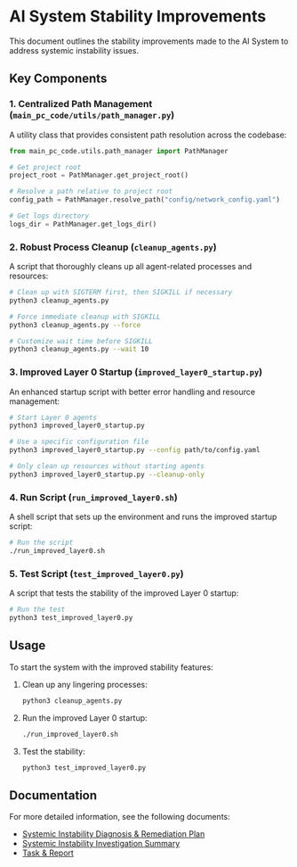 # AI System Stability Improvements

This document outlines the stability improvements made to the AI System to address systemic instability issues.

## Key Components

### 1. Centralized Path Management (`main_pc_code/utils/path_manager.py`)

A utility class that provides consistent path resolution across the codebase:

```python
from main_pc_code.utils.path_manager import PathManager

# Get project root
project_root = PathManager.get_project_root()

# Resolve a path relative to project root
config_path = PathManager.resolve_path("config/network_config.yaml")

# Get logs directory
logs_dir = PathManager.get_logs_dir()
```

### 2. Robust Process Cleanup (`cleanup_agents.py`)

A script that thoroughly cleans up all agent-related processes and resources:

```bash
# Clean up with SIGTERM first, then SIGKILL if necessary
python3 cleanup_agents.py

# Force immediate cleanup with SIGKILL
python3 cleanup_agents.py --force

# Customize wait time before SIGKILL
python3 cleanup_agents.py --wait 10
```

### 3. Improved Layer 0 Startup (`improved_layer0_startup.py`)

An enhanced startup script with better error handling and resource management:

```bash
# Start Layer 0 agents
python3 improved_layer0_startup.py

# Use a specific configuration file
python3 improved_layer0_startup.py --config path/to/config.yaml

# Only clean up resources without starting agents
python3 improved_layer0_startup.py --cleanup-only
```

### 4. Run Script (`run_improved_layer0.sh`)

A shell script that sets up the environment and runs the improved startup script:

```bash
# Run the script
./run_improved_layer0.sh
```

### 5. Test Script (`test_improved_layer0.py`)

A script that tests the stability of the improved Layer 0 startup:

```bash
# Run the test
python3 test_improved_layer0.py
```

## Usage

To start the system with the improved stability features:

1. Clean up any lingering processes:
   ```bash
   python3 cleanup_agents.py
   ```

2. Run the improved Layer 0 startup:
   ```bash
   ./run_improved_layer0.sh
   ```

3. Test the stability:
   ```bash
   python3 test_improved_layer0.py
   ```

## Documentation

For more detailed information, see the following documents:

- [Systemic Instability Diagnosis & Remediation Plan](main_pc_code/NEWMUSTFOLLOW/documents/systemic_instability_diagnosis.md)
- [Systemic Instability Investigation Summary](systemic_instability_summary.md)
- [Task & Report](main_pc_code/NEWMUSTFOLLOW/documents/task&report.md) 